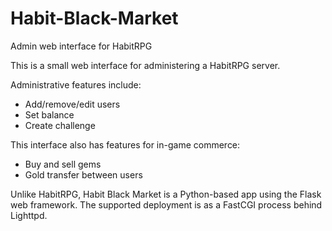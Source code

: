 # Habit-Black-Market
Admin web interface for HabitRPG

This is a small web interface for administering a HabitRPG server. 

Administrative features include:
* Add/remove/edit users
* Set balance
* Create challenge

This interface also has features for in-game commerce:
* Buy and sell gems
* Gold transfer between users

Unlike HabitRPG, Habit Black Market is a Python-based app using the Flask web framework.  The supported deployment is as a FastCGI process behind Lighttpd.

